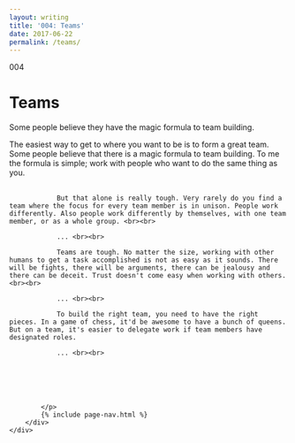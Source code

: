 ```yaml
---
layout: writing
title: '004: Teams'
date: 2017-06-22
permalink: /teams/
---
```


<div id="teams">
	<div class="container writing">
		<div class="left">
			<span>004</span>
			<h1>Teams</h1>
			<p>Some people believe they have the magic formula to team building.&lrm;</p>
		</div>
		<div class="right">
			<p>
				The easiest way to get to where you want to be is to form a great team. Some people believe that there is a magic formula to team building. To me the formula is simple; work with people who want to do the same thing as you.<br><br>

				But that alone is really tough. Very rarely do you find a team where the focus for every team member is in unison. People work differently. Also people work differently by themselves, with one team member, or as a whole group. <br><br>

				... <br><br>

				Teams are tough. No matter the size, working with other humans to get a task accomplished is not as easy as it sounds. There will be fights, there will be arguments, there can be jealousy and there can be deceit. Trust doesn't come easy when working with others. <br><br>

				... <br><br>

				To build the right team, you need to have the right pieces. In a game of chess, it'd be awesome to have a bunch of queens. But on a team, it's easier to delegate work if team members have designated roles. 

				... <br><br>






			</p>
			{% include page-nav.html %}
		</div>
	</div>
</div>
